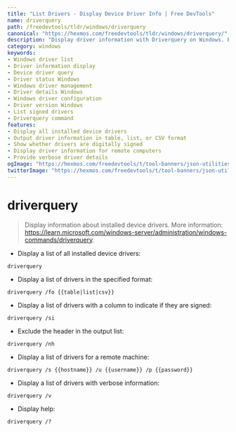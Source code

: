 ```yaml
---
title: "List Drivers - Display Device Driver Info | Free DevTools"
name: driverquery
path: /freedevtools/tldr/windows/driverquery
canonical: "https://hexmos.com/freedevtools/tldr/windows/driverquery/"
description: "Display driver information with Driverquery on Windows. Examine device driver properties and system configurations. Free online tool, no registration required."
category: windows
keywords:
- Windows driver list
- Driver information display
- Device driver query
- Driver status Windows
- Windows driver management
- Driver details Windows
- Windows driver configuration
- Driver version Windows
- List signed drivers
- Driverquery command
features:
- Display all installed device drivers
- Output driver information in table, list, or CSV format
- Show whether drivers are digitally signed
- Display driver information for remote computers
- Provide verbose driver details
ogImage: "https://hexmos.com/freedevtools/t/tool-banners/json-utilities-banner.png"
twitterImage: "https://hexmos.com/freedevtools/t/tool-banners/json-utilities-banner.png"
---
```


# driverquery

> Display information about installed device drivers.
> More information: <https://learn.microsoft.com/windows-server/administration/windows-commands/driverquery>.

- Display a list of all installed device drivers:

`driverquery`

- Display a list of drivers in the specified format:

`driverquery /fo {{table|list|csv}}`

- Display a list of drivers with a column to indicate if they are signed:

`driverquery /si`

- Exclude the header in the output list:

`driverquery /nh`

- Display a list of drivers for a remote machine:

`driverquery /s {{hostname}} /u {{username}} /p {{password}}`

- Display a list of drivers with verbose information:

`driverquery /v`

- Display help:

`driverquery /?`
